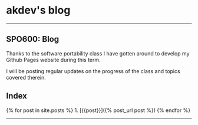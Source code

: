 # akdev's blog
---

## SPO600: Blog

Thanks to the software portability class I have gotten
around to develop my Github Pages website during this term.

I will be posting regular updates on the progress of the class and
topics covered therein.

## Index

{% for post in site.posts %}
	1. [{{post}}]({% post_url post %})
{% endfor %}

---
